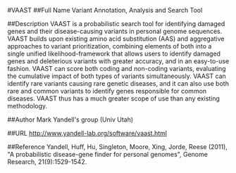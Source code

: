 #VAAST
##Full Name
Variant Annotation, Analysis and Search Tool

##Description
VAAST is a probabilistic search tool for identifying damaged genes and their disease-causing variants in personal genome sequences. VAAST builds upon existing amino acid substitution (AAS) and aggregative approaches to variant prioritization, combining elements of both into a single unified likelihood-framework that allows users to identify damaged genes and deleterious variants with greater accuracy, and in an easy-to-use fashion. VAAST can score both coding and non-coding variants, evaluating the cumulative impact of both types of variants simultaneously. VAAST can identify rare variants causing rare genetic diseases, and it can also use both rare and common variants to identify genes responsible for common diseases. VAAST thus has a much greater scope of use than any existing methodology.

##Author
Mark Yandell's group (Univ Utah)

##URL
http://www.yandell-lab.org/software/vaast.html

##Reference
Yandell, Huff, Hu, Singleton, Moore, Xing, Jorde, Reese (2011), "A probabilistic disease-gene finder for personal genomes", Genome Research, 21(9):1529-1542.


